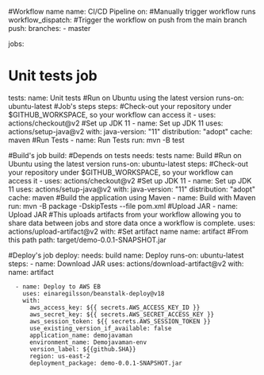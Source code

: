 #Workflow name
name: CI/CD Pipeline
on:
  #Manually trigger workflow runs
  workflow_dispatch:
  #Trigger the workflow on push from the main branch
  push:
    branches:
      - master

jobs:
  # Unit tests job
  tests:
    name: Unit tests
    #Run on Ubuntu using the latest version
    runs-on: ubuntu-latest
    #Job's steps
    steps:
      #Check-out your repository under $GITHUB_WORKSPACE, so your workflow can access it
      - uses: actions/checkout@v2
      #Set up JDK 11
      - name: Set up JDK 11
        uses: actions/setup-java@v2
        with:
          java-version: "11"
          distribution: "adopt"
          cache: maven
      #Run Tests
      - name: Run Tests
        run: mvn -B test

  #Build's job
  build:
    #Depends on tests
    needs: tests
    name: Build
    #Run on Ubuntu using the latest version
    runs-on: ubuntu-latest
    steps:
      #Check-out your repository under $GITHUB_WORKSPACE, so your workflow can access it
      - uses: actions/checkout@v2
      #Set up JDK 11
      - name: Set up JDK 11
        uses: actions/setup-java@v2
        with:
          java-version: "11"
          distribution: "adopt"
          cache: maven
      #Build the application using Maven
      - name: Build with Maven
        run: mvn -B package -DskipTests --file pom.xml
      #Upload JAR
      - name: Upload JAR
        #This uploads artifacts from your workflow allowing you to share data between jobs and store data once a workflow is complete.
        uses: actions/upload-artifact@v2
        with:
          #Set artifact name
          name: artifact
          #From this path
          path: target/demo-0.0.1-SNAPSHOT.jar

  #Deploy's job
  deploy:
    needs: build
    name: Deploy
    runs-on: ubuntu-latest
    steps:
      - name: Download JAR
        uses: actions/download-artifact@v2
        with:
          name: artifact

      - name: Deploy to AWS EB
        uses: einaregilsson/beanstalk-deploy@v18
        with:
          aws_access_key: ${{ secrets.AWS_ACCESS_KEY_ID }}
          aws_secret_key: ${{ secrets.AWS_SECRET_ACCESS_KEY }}
          aws_session_token: ${{ secrets.AWS_SESSION_TOKEN }}
          use_existing_version_if_available: false
          application_name: demojavaman
          environment_name: Demojavaman-env
          version_label: ${{github.SHA}}
          region: us-east-2
          deployment_package: demo-0.0.1-SNAPSHOT.jar
